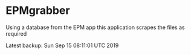 # EPMgrabber
Using a database from the EPM app this application scrapes the files as required


Latest backup: Sun Sep 15 08:11:01 UTC 2019
